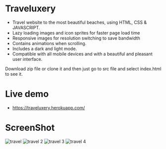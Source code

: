 #  Traveluxery

- Travel website to the most beautiful beaches, using HTML, CSS & JAVASCRIPT.
- Lazy loading images and icon sprites for faster page load time
- Responsive images for resolution switching to save bandwidth
- Contains animations when scrolling.
- Includes a dark and light mode.
- Compatible with all mobile devices and with a beautiful and pleasant user interface.

Download zip file or clone it and then just go to src file and select index.html to see it.

# Live demo
- https://traveluxery.herokuapp.com/

# ScreenShot
![travel ](https://user-images.githubusercontent.com/39465843/128376711-0489b2f2-04a3-4d00-8c65-5a781af4025b.png)
![travel 2](https://user-images.githubusercontent.com/39465843/128376719-4e3bb185-b4a7-48f9-b742-3f203bfdf603.png)
![travel 3](https://user-images.githubusercontent.com/39465843/128376730-9d2aff1c-4bc6-412c-96e7-129ce87f6945.png)
![travel 4](https://user-images.githubusercontent.com/39465843/128376744-12766692-4ec8-4688-9209-5427e0d9fbe2.png)


